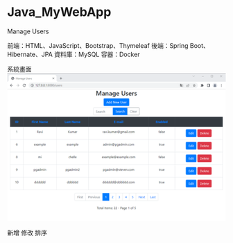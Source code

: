 # Java_MyWebApp
Manage Users

前端：HTML、JavaScript、Bootstrap、Thymeleaf
後端：Spring Boot、Hibernate、JPA
資料庫：MySQL
容器：Docker

系統畫面
![image](https://github.com/StevenYangForGit/Java_MyWebApp/blob/main/%E7%B3%BB%E7%B5%B1%E7%95%AB%E9%9D%A2.png)

新增
修改
排序
